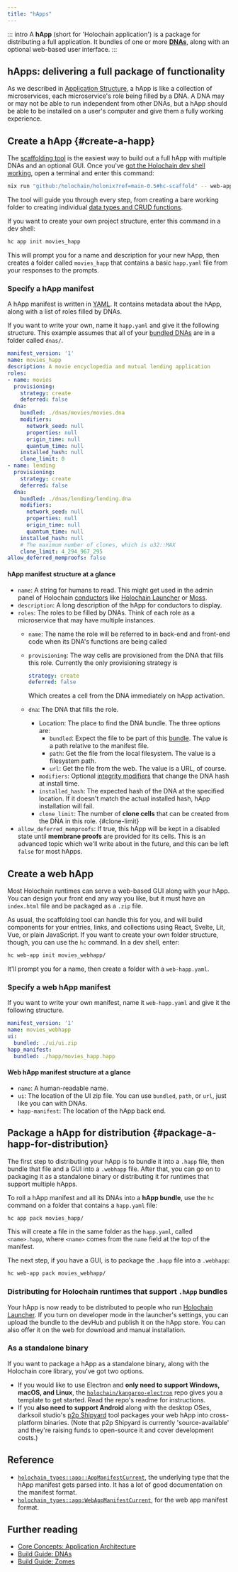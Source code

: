 ```yaml
---
title: "hApps"
---
```


::: intro
A **hApp** (short for 'Holochain application') is a package for distributing a full application. It bundles of one or more [**DNAs**](/build/dnas/), along with an optional web-based user interface.
:::

## hApps: delivering a full package of functionality

As we described in [Application Structure](/build/application-structure/#happ), a hApp is like a collection of microservices, each microservice's role being filled by a DNA. A DNA may or may not be able to run independent from other DNAs, but a hApp should be able to be installed on a user's computer and give them a fully working experience.

## Create a hApp {#create-a-happ}

The [scaffolding tool](/get-started/3-forum-app-tutorial/) is the easiest way to build out a full hApp with multiple DNAs and an optional GUI. Once you've [got the Holochain dev shell working](/get-started/), open a terminal and enter this command:

<!-- TODO(upgrade): change following version numbers -->

```bash
nix run "github:/holochain/holonix?ref=main-0.5#hc-scaffold" -- web-app movies_happ
```

The tool will guide you through every step, from creating a bare working folder to creating individual [data types and CRUD functions](/build/working-with-data/).

If you want to create your own project structure, enter this command in a dev shell:

```bash
hc app init movies_happ
```

This will prompt you for a name and description for your new hApp, then creates a folder called `movies_happ` that contains a basic `happ.yaml` file from your responses to the prompts.

### Specify a hApp manifest

A hApp manifest is written in [YAML](https://yaml.org/). It contains metadata about the hApp, along with a list of roles filled by DNAs.

If you want to write your own, name it `happ.yaml` and give it the following structure. This example assumes that all of your [bundled DNAs](/build/dnas/#bundle-a-dna) are in a folder called `dnas/`.

```yaml
manifest_version: '1'
name: movies_happ
description: A movie encyclopedia and mutual lending application
roles:
- name: movies
  provisioning:
    strategy: create
    deferred: false
  dna:
    bundled: ./dnas/movies/movies.dna
    modifiers:
      network_seed: null
      properties: null
      origin_time: null
      quantum_time: null
    installed_hash: null
    clone_limit: 0
- name: lending
  provisioning:
    strategy: create
    deferred: false
  dna:
    bundled: ./dnas/lending/lending.dna
    modifiers:
      network_seed: null
      properties: null
      origin_time: null
      quantum_time: null
    installed_hash: null
    # The maximum number of clones, which is u32::MAX
    clone_limit: 4_294_967_295
allow_deferred_memproofs: false
```

#### hApp manifest structure at a glance

* `name`: A string for humans to read. This might get used in the admin panel of Holochain [conductors](/concepts/2_application_architecture/#conductor) like [Holochain Launcher](https://github.com/holochain/launcher) or [Moss](https://theweave.social/moss/).
* `description`: A long description of the hApp for conductors to display.
* `roles`: The roles to be filled by DNAs. Think of each role as a microservice that may have multiple instances.
    * `name`: The name the role will be referred to in back-end and front-end code when its DNA's functions are being called
    * `provisioning`: The way cells are provisioned from the DNA that fills this role. Currently the only provisioning strategy is

        ```yaml
        strategy: create
        deferred: false
        ```

        Which creates a cell from the DNA immediately on hApp activation.
    * `dna`: The DNA that fills the role.
        * Location: The place to find the DNA bundle. The three options are:
            * `bundled`: Expect the file to be part of this [bundle](#package-a-happ-for-distribution). The value is a path relative to the manifest file.
            * `path`: Get the file from the local filesystem. The value is a filesystem path.
            * `url`: Get the file from the web. The value is a URL, of course.
        * `modifiers`: Optional [integrity modifiers](/build/dnas/#integrity-section) that change the DNA hash at install time.
        * `installed_hash`: The expected hash of the DNA at the specified location. If it doesn't match the actual installed hash, hApp installation will fail.
        * `clone_limit`: The number of **clone cells** that can be created from the DNA in this role. {#clone-limit}
* `allow_deferred_memproofs`: If true, this hApp will be kept in a disabled state until **membrane proofs** are provided for its cells. This is an advanced topic which we'll write about in the future, <!-- TODO: write about deferred memproofs --> and this can be left `false` for most hApps.

## Create a web hApp

Most Holochain runtimes can serve a web-based GUI along with your hApp. You can design your front end any way you like, but it must have an `index.html` file and be packaged as a `.zip` file.

As usual, the scaffolding tool can handle this for you, and will build components for your entries, links, and collections using React, Svelte, Lit, Vue, or plain JavaScript. If you want to create your own folder structure, though, you can use the `hc` command. In a dev shell, enter:

```bash
hc web-app init movies_webhapp/
```

It'll prompt you for a name, then create a folder with a `web-happ.yaml`.

### Specify a web hApp manifest

If you want to write your own manifest, name it `web-happ.yaml` and give it the following structure.

```yaml
manifest_version: '1'
name: movies_webhapp
ui:
  bundled: ./ui/ui.zip
happ_manifest:
  bundled: ./happ/movies_happ.happ
```

#### Web hApp manifest structure at a glance

* `name`: A human-readable name.
* `ui`: The location of the UI zip file. You can use `bundled`, `path`, or `url`, just like you can with DNAs.
* `happ-manifest`: The location of the hApp back end.

## Package a hApp for distribution {#package-a-happ-for-distribution}

The first step to distributing your hApp is to bundle it into a `.happ` file, then bundle that file and a GUI into a `.webhapp` file. After that, you can go on to packaging it as a standalone binary or distributing it for runtimes that support multiple hApps.

To roll a hApp manifest and all its DNAs into a **hApp bundle**, use the `hc` command on a folder that contains a `happ.yaml` file:

```bash
hc app pack movies_happ/
```

This will create a file in the same folder as the `happ.yaml`, called `<name>.happ`, where `<name>` comes from the `name` field at the top of the manifest.

The next step, if you have a GUI, is to package the `.happ` file into a `.webhapp`:

```bash
hc web-app pack movies_webhapp/
```

### Distributing for Holochain runtimes that support `.hApp` bundles

Your hApp is now ready to be distributed to people who run [Holochain Launcher](https://github.com/holochain/launcher). If you turn on developer mode in the launcher's settings, you can upload the bundle to the devHub and publish it on the hApp store. You can also offer it on the web for download and manual installation.

### As a standalone binary

If you want to package a hApp as a standalone binary, along with the Holochain core library, you've got two options.

* If you would like to use Electron and **only need to support Windows, macOS, and Linux**, the [`holochain/kangaroo-electron`](https://github.com/holochain/kangaroo-electron/) repo gives you a template to get started. Read the repo's readme for instructions.
* If you **also need to support Android** along with the desktop OSes, darksoil studio's [p2p Shipyard](https://darksoil.studio/p2p-shipyard/) tool packages your web hApp into cross-platform binaries. (Note that p2p Shipyard is currently 'source-available' and they're raising funds to open-source it and cover development costs.)

## Reference

* [`holochain_types::app::AppManifestCurrent`](https://docs.rs/holochain_types/latest/holochain_types/app/struct.AppManifestCurrent.html), the underlying type that the hApp manifest gets parsed into. It has a lot of good documentation on the manifest format.
* [`holochain_types::app:WebAppManifestCurrent`](https://docs.rs/holochain_types/latest/holochain_types/web_app/struct.WebAppManifestCurrent.html), for the web app manifest format.

## Further reading

* [Core Concepts: Application Architecture](/concepts/2_application_architecture/)
* [Build Guide: DNAs](/build/dnas/)
* [Build Guide: Zomes](/build/zomes/)
